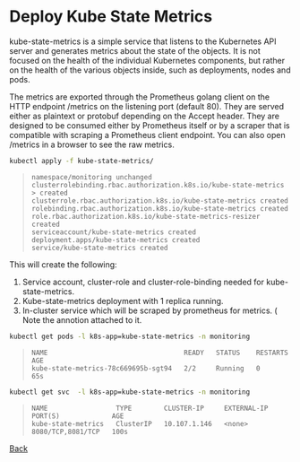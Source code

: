 # Deploy Kube State Metrics

kube-state-metrics is a simple service that listens to the Kubernetes API server and generates metrics about the state of the objects. It is not focused on the health of the individual Kubernetes components, but rather on the health of the various objects inside, such as deployments, nodes and pods.

The metrics are exported through the Prometheus golang client on the HTTP endpoint /metrics on the listening port (default 80). They are served either as plaintext or protobuf depending on the Accept header. They are designed to be consumed either by Prometheus itself or by a scraper that is compatible with scraping a Prometheus client endpoint. You can also open /metrics in a browser to see the raw metrics.

```bash
kubectl apply -f kube-state-metrics/
```

> ```console
> namespace/monitoring unchanged
> clusterrolebinding.rbac.authorization.k8s.io/kube-state-metrics > created
> clusterrole.rbac.authorization.k8s.io/kube-state-metrics created
> rolebinding.rbac.authorization.k8s.io/kube-state-metrics created
> role.rbac.authorization.k8s.io/kube-state-metrics-resizer created
> serviceaccount/kube-state-metrics created
> deployment.apps/kube-state-metrics created
> service/kube-state-metrics created
> ```

This will create the following:

1. Service account, cluster-role and cluster-role-binding needed for kube-state-metrics.
2. Kube-state-metrics deployment with 1 replica running.
3. In-cluster service which will be scraped by prometheus for metrics. ( Note the annotion attached to it.

```bash
kubectl get pods -l k8s-app=kube-state-metrics -n monitoring
```

> ```console
> NAME                                  READY   STATUS    RESTARTS   AGE
> kube-state-metrics-78c669695b-sgt94   2/2     Running   0          65s
> ```

```bash
kubectl get svc  -l k8s-app=kube-state-metrics -n monitoring
```

> ```console
> NAME                 TYPE        CLUSTER-IP     EXTERNAL-IP   PORT(S)             AGE
> kube-state-metrics   ClusterIP   10.107.1.146   <none>        8080/TCP,8081/TCP   100s
> ```


[Back](lab14.md)
